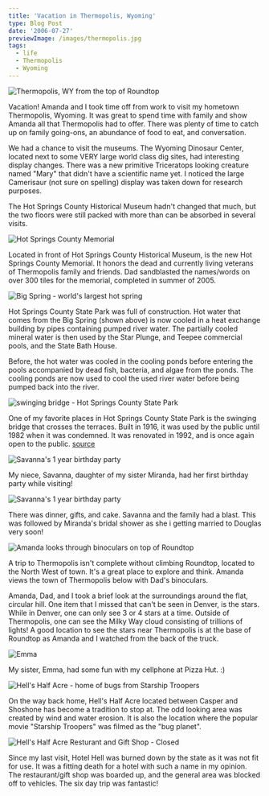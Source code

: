 ```yaml
---
title: 'Vacation in Thermopolis, Wyoming'
type: Blog Post
date: '2006-07-27'
previewImage: /images/thermopolis.jpg
tags:
  - life
  - Thermopolis
  - Wyoming
---
```

![Thermopolis, WY from the top of Roundtop](/images/20060727-roundtop1.jpg)

Vacation! Amanda and I took time off from work to visit my hometown Thermopolis, Wyoming. It was great to spend time with family and show Amanda all that Thermopolis had to offer. There was plenty of time to catch up on family going-ons, an abundance of food to eat, and conversation.

We had a chance to visit the museums. The Wyoming Dinosaur Center, located next to some VERY large world class dig sites, had interesting display changes. There was a new primitive Triceratops looking creature named "Mary" that didn't have a scientific name yet. I noticed the large Camerisaur (not sure on spelling) display was taken down for research purposes.

The Hot Springs County Historical Museum hadn't changed that much, but the two floors were still packed with more than can be absorbed in several visits.

![Hot Springs County Memorial](/images/20060727-memorial.jpg)

Located in front of Hot Springs County Historical Museum, is the new Hot Springs County Memorial. It honors the dead and currently living veterans of Thermopolis family and friends. Dad sandblasted the names/words on over 300 tiles for the memorial, completed in summer of 2005.

![Big Spring - world's largest hot spring](/images/20060727-hotSprings.jpg)

Hot Springs County State Park was full of construction. Hot water that comes from the Big Spring (shown above) is now cooled in a heat exchange building by pipes containing pumped river water. The partially cooled mineral water is then used by the Star Plunge, and Teepee commercial pools, and the State Bath House.

Before, the hot water was cooled in the cooling ponds before entering the pools accompanied by dead fish, bacteria, and algae from the ponds. The cooling ponds are now used to cool the used river water before being pumped back into the river.

![swinging bridge - Hot Springs County State Park](/images/20060727-swingingBridge.jpg)

One of my favorite places in Hot Springs County State Park is the swinging bridge that crosses the terraces. Built in 1916, it was used by the public until 1982 when it was condemned. It was renovated in 1992, and is once again open to the public. [source](https://www.bridgemeister.com/pic.php?pid=17)

![Savanna's 1 year birthday party](/images/20060727-birthday1.jpg)

My niece, Savanna, daughter of my sister Miranda, had her first birthday party while visiting!

![Savanna's 1 year birthday party](/images/20060727-birthday2.jpg)

There was dinner, gifts, and cake. Savanna and the family had a blast. This was followed by Miranda's bridal shower as she i getting married to Douglas very soon!

![Amanda looks through binoculars on top of Roundtop](/images/20060727-roundtop2.jpg)

A trip to Thermopolis isn't complete without climbing Roundtop, located to the North West of town. It's a great place to explore and think. Amanda views the town of Thermopolis below with Dad's binoculars.

Amanda, Dad, and I took a brief look at the surroundings around the flat, circular hill. One item that I missed that can't be seen in Denver, is the stars. While in Denver, one can only see 3 or 4 stars at a time. Outside of Thermopolis, one can see the Milky Way cloud consisting of trillions of lights! A good location to see the stars near Thermopolis is at the base of Roundtop as Amanda and I watched from the back of the truck.

![Emma](/images/20060727-emma.jpg)

My sister, Emma, had some fun with my cellphone at Pizza Hut. :)

![Hell's Half Acre - home of bugs from Starship Troopers](/images/20060727-hellshalfacre1.jpg)

On the way back home, Hell's Half Acre located between Casper and Shoshone has become a tradition to stop at. The odd looking area was created by wind and water erosion. It is also the location where the popular movie "Starship Troopers" was filmed as the "bug planet".

![Hell's Half Acre Resturant and Gift Shop - Closed](/images/20060727-hellshalfacre2.jpg)

Since my last visit, Hotel Hell was burned down by the state as it was not fit for use. It was a fitting death for a hotel with such a name in my opinion. The restaurant/gift shop was boarded up, and the general area was blocked off to vehicles. The six day trip was fantastic!
